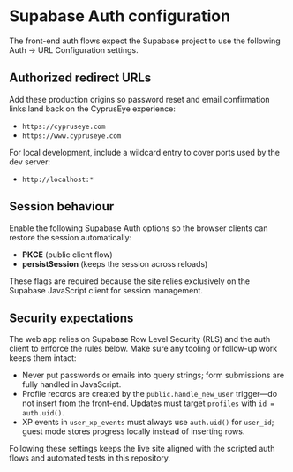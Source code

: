 # Supabase Auth configuration

The front-end auth flows expect the Supabase project to use the following Auth → URL Configuration settings.

## Authorized redirect URLs

Add these production origins so password reset and email confirmation links land back on the CyprusEye experience:

- `https://cypruseye.com`
- `https://www.cypruseye.com`

For local development, include a wildcard entry to cover ports used by the dev server:

- `http://localhost:*`

## Session behaviour

Enable the following Supabase Auth options so the browser clients can restore the session automatically:

- **PKCE** (public client flow)
- **persistSession** (keeps the session across reloads)

These flags are required because the site relies exclusively on the Supabase JavaScript client for session management.

## Security expectations

The web app relies on Supabase Row Level Security (RLS) and the auth client to enforce the rules below. Make sure any tooling or follow-up work keeps them intact:

- Never put passwords or emails into query strings; form submissions are fully handled in JavaScript.
- Profile records are created by the `public.handle_new_user` trigger—do not insert from the front-end. Updates must target `profiles` with `id = auth.uid()`.
- XP events in `user_xp_events` must always use `auth.uid()` for `user_id`; guest mode stores progress locally instead of inserting rows.

Following these settings keeps the live site aligned with the scripted auth flows and automated tests in this repository.
